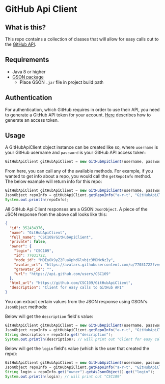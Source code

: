 # GitHub Api Client

## What is this?

This repo contains a collection of classes that will allow for easy calls out to the [GitHub API](https://docs.github.com/en).

## Requirements

- Java 8 or higher
- [GSON package](https://repo1.maven.org/maven2/com/google/code/gson/gson/2.8.6/gson-2.8.6.jar)
    - Place GSON `.jar` file in project build path

## Authentication

For authentication, which GitHub requires in order to use their API, you need to generate a GitHub API token for your account.
[Here](./access-token) describes how to generate an access token.

## Usage

A GitHubApiClient object instance can be created like so, where `username` is your GitHub username and `password` is your GitHub API access token:

```java
GitHubApiClient gitHubApiClient = new GitHubApiClient(username, password);
```

From here, you can call any of the available methods.
For example, if you wanted to get info about a repo, you would call the `getRepoInfo` method.
The below example will return info for this repo:

```java
GitHubApiClient gitHubApiClient = new GitHubApiClient(username, password);
JsonObject repoInfo = gitHubApiClient.getRepoInfo("a-r-t", "GitHubApiClient");
System.out.println(repoInfo);
```

All GitHub Api Client responses are a GSON `JsonObject`. A piece of the JSON response from the above call looks like this:

```json
{
  "id": 352434376,
  "name": "GitHubApiClient",
  "full_name": "CSC109/GitHubApiClient",
  "private": false,
  "owner": {
    "login": "CSC109",
    "id": 77031722,
    "node_id": "MDEyOk9yZ2FuaXphdGlvbjc3MDMxNzIy",
    "avatar_url": "https://avatars.githubusercontent.com/u/77031722?v=4",
    "gravatar_id": "",
    "url": "https://api.github.com/users/CSC109"
  },
  "html_url": "https://github.com/CSC109/GitHubApiClient",
  "description": "Client for easy calls to GitHub API"
}
```

You can extract certain values from the JSON response using GSON's `JsonObject` methods:

Below will get the `description` field's value:
```java
GitHubApiClient gitHubApiClient = new GitHubApiClient(username, password);
JsonObject repoInfo = gitHubApiClient.getRepoInfo("a-r-t", "GitHubApiClient");
String description = repoInfo.get("description");
System.out.println(description); // will print out "Client for easy calls to GitHub API"
```

Below will get the `login` field's value (which is the user that created the repo):
```java
GitHubApiClient gitHubApiClient = new GitHubApiClient(username, password);
JsonObject repoInfo = gitHubApiClient.getRepoInfo("a-r-t", "GitHubApiClient");
String login = repoInfo.get("owner").getAsJsonObject().get("login");
System.out.println(login); // will print out "CSC109"
```



